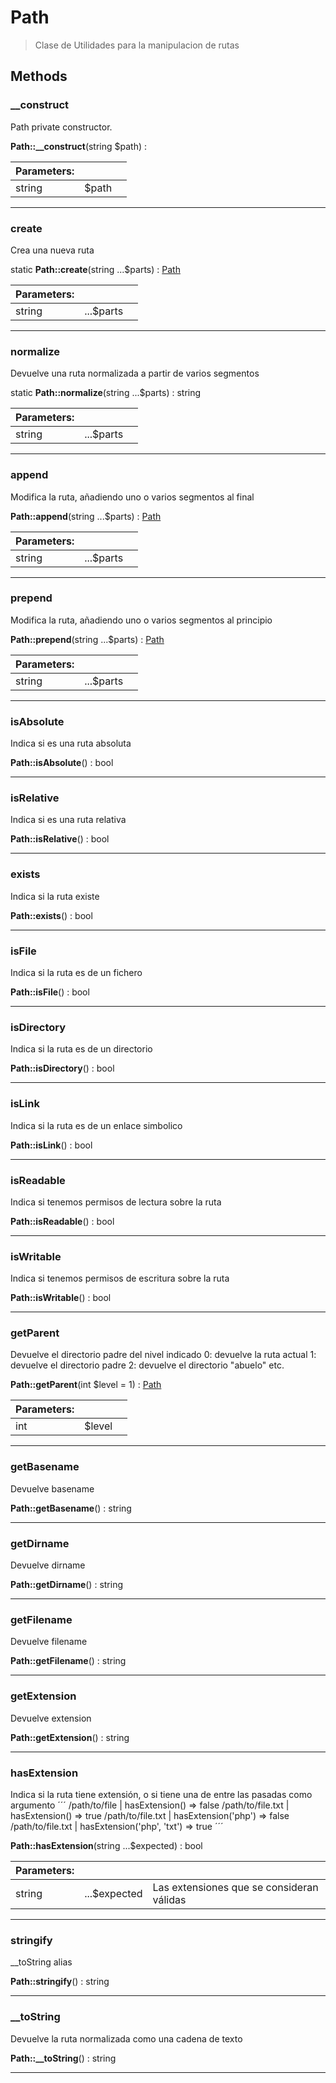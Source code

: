 
                                                                                                                                            
    
# Path


> Clase de Utilidades para la manipulacion de rutas
>
> 








## Methods

### __construct
Path private constructor.


**Path::__construct**(string $path) : 


|Parameters: | | |
| --- | --- | --- |
|string |$path |  |

---


### create
Crea una nueva ruta


static **Path::create**(string ...$parts) : [Path](../../../Path.md)


|Parameters: | | |
| --- | --- | --- |
|string |...$parts |  |

---


### normalize
Devuelve una ruta normalizada a partir de varios segmentos


static **Path::normalize**(string ...$parts) : string


|Parameters: | | |
| --- | --- | --- |
|string |...$parts |  |

---


### append
Modifica la ruta, añadiendo uno o varios segmentos al final


**Path::append**(string ...$parts) : [Path](../../../Path.md)


|Parameters: | | |
| --- | --- | --- |
|string |...$parts |  |

---


### prepend
Modifica la ruta, añadiendo uno o varios segmentos al principio


**Path::prepend**(string ...$parts) : [Path](../../../Path.md)


|Parameters: | | |
| --- | --- | --- |
|string |...$parts |  |

---


### isAbsolute
Indica si es una ruta absoluta


**Path::isAbsolute**() : bool



---


### isRelative
Indica si es una ruta relativa


**Path::isRelative**() : bool



---


### exists
Indica si la ruta existe


**Path::exists**() : bool



---


### isFile
Indica si la ruta es de un fichero


**Path::isFile**() : bool



---


### isDirectory
Indica si la ruta es de un directorio


**Path::isDirectory**() : bool



---


### isLink
Indica si la ruta es de un enlace simbolico


**Path::isLink**() : bool



---


### isReadable
Indica si tenemos permisos de lectura sobre la ruta


**Path::isReadable**() : bool



---


### isWritable
Indica si tenemos permisos de escritura sobre la ruta


**Path::isWritable**() : bool



---


### getParent
Devuelve el directorio padre del nivel indicado
0: devuelve la ruta actual
1: devuelve el directorio padre
2: devuelve el directorio "abuelo"
etc.

**Path::getParent**(int $level = 1) : [Path](../../../Path.md)


|Parameters: | | |
| --- | --- | --- |
|int |$level |  |

---


### getBasename
Devuelve basename


**Path::getBasename**() : string



---


### getDirname
Devuelve dirname


**Path::getDirname**() : string



---


### getFilename
Devuelve filename


**Path::getFilename**() : string



---


### getExtension
Devuelve extension


**Path::getExtension**() : string



---


### hasExtension
Indica si la ruta tiene extensión, o si tiene una de entre las pasadas como argumento
´´´
/path/to/file | hasExtension() => false
/path/to/file.txt | hasExtension() => true
/path/to/file.txt | hasExtension('php') => false
/path/to/file.txt | hasExtension('php', 'txt') => true
´´´

**Path::hasExtension**(string ...$expected) : bool


|Parameters: | | |
| --- | --- | --- |
|string |...$expected | Las extensiones que se consideran válidas |

---


### stringify
__toString alias


**Path::stringify**() : string



---


### __toString
Devuelve la ruta normalizada como una cadena de texto


**Path::__toString**() : string



---


                                                                                                                                                                                                                                                                                                                                                                                                            
    
                                                                                                                                                                                                                                                                             
                